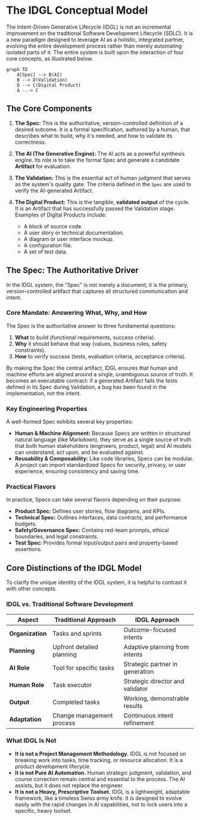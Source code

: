 # The IDGL Conceptual Model

The Intent-Driven Generative Lifecycle (IDGL) is not an incremental improvement on the traditional Software Development Lifecycle (SDLC). It is a new paradigm designed to leverage AI as a holistic, integrated partner, evolving the entire development process rather than merely automating isolated parts of it. The entire system is built upon the interaction of four core concepts, as illustrated below.

```mermaid
graph TD
    A[Spec] --> B(AI)
    B --> D(Validation)
    D --> C(Digital Product)
    A -.-> C
```

## The Core Components

1.  **The Spec:** This is the authoritative, version-controlled definition of a desired outcome. It is a formal specification, authored by a human, that describes what to build, why it's needed, and how to validate its correctness.

2.  **The AI (The Generative Engine):** The AI acts as a powerful synthesis engine. Its role is to take the formal Spec and generate a candidate **Artifact** for evaluation.

3.  **The Validation:** This is the essential act of human judgment that serves as the system's quality gate. The criteria defined in the `Spec` are used to verify the AI-generated Artifact.

4.  **The Digital Product:** This is the tangible, **validated output** of the cycle. It is an Artifact that has successfully passed the Validation stage. Examples of Digital Products include:
    *   A block of source code.
    *   A user story or technical documentation.
    *   A diagram or user interface mockup.
    *   A configuration file.
    *   A set of test data.

## The Spec: The Authoritative Driver

In the IDGL system, the "Spec" is not merely a document; it is the primary, version-controlled artifact that captures all structured communication and intent.

### Core Mandate: Answering What, Why, and How

The Spec is the authoritative answer to three fundamental questions:

1.  **What** to build (functional requirements, success criteria).
2.  **Why** it should behave that way (values, business rules, safety constraints).
3.  **How** to verify success (tests, evaluation criteria, acceptance criteria).

By making the Spec the central artifact, IDGL ensures that human and machine efforts are aligned around a single, unambiguous source of truth. It becomes an executable contract: if a generated Artifact fails the tests defined in its Spec during Validation, a bug has been found in the implementation, not the intent.

### Key Engineering Properties

A well-formed Spec exhibits several key properties:

*   **Human & Machine Alignment:** Because Specs are written in structured natural language (like Markdown), they serve as a single source of truth that both human stakeholders (engineers, product, legal) and AI models can understand, act upon, and be evaluated against.
*   **Reusability & Composability:** Like code libraries, Specs can be modular. A project can import standardized Specs for security, privacy, or user experience, ensuring consistency and saving time.

### Practical Flavors

In practice, Specs can take several flavors depending on their purpose:

*   **Product Spec:** Defines user stories, flow diagrams, and KPIs.
*   **Technical Spec:** Outlines interfaces, data contracts, and performance budgets.
*   **Safety/Governance Spec:** Contains red-team prompts, ethical boundaries, and legal constraints.
*   **Test Spec:** Provides formal input/output pairs and property-based assertions.

## Core Distinctions of the IDGL Model

To clarify the unique identity of the IDGL system, it is helpful to contrast it with other concepts.

### IDGL vs. Traditional Software Development

| Aspect | Traditional Approach | IDGL Approach |
|--------|---------------------|---------------|
| **Organization** | Tasks and sprints | Outcome-focused intents |
| **Planning** | Upfront detailed planning | Adaptive planning from intents |
| **AI Role** | Tool for specific tasks | Strategic partner in generation |
| **Human Role** | Task executor | Strategic director and validator |
| **Output** | Completed tasks | Working, demonstrable results |
| **Adaptation** | Change management process | Continuous intent refinement |

### What IDGL Is Not

*   **It is not a Project Management Methodology.** IDGL is not focused on breaking work into tasks, time tracking, or resource allocation. It is a product development lifecycle.
*   **It is not Pure AI Automation.** Human strategic judgment, validation, and course correction remain central and essential to the process. The AI assists, but it does not replace the engineer.
*   **It is not a Heavy, Prescriptive Toolset.** IDGL is a lightweight, adaptable framework, like a timeless Swiss army knife. It is designed to evolve easily with the rapid changes in AI capabilities, not to lock users into a specific, heavy toolset.
